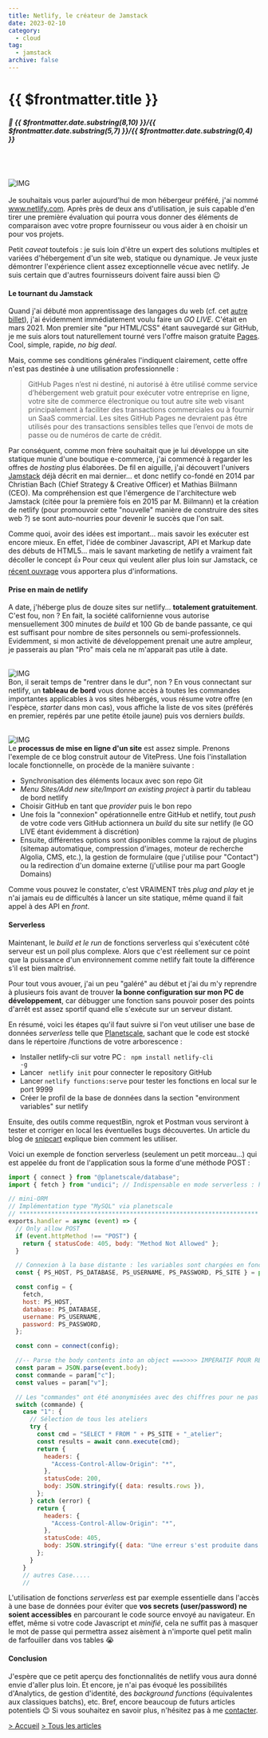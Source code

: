 ```yaml
---
title: Netlify, le créateur de Jamstack
date: 2023-02-10
category:
  - cloud
tag:
  - jamstack
archive: false
---
```

# {{ $frontmatter.title }}
##### :calendar: {{ $frontmatter.date.substring(8,10) }}/{{ $frontmatter.date.substring(5,7) }}/{{ $frontmatter.date.substring(0,4) }}<br><br>

<br>

![IMG](/assets/img/netlify_logo.webp "netlify")
<br><br>
Je souhaitais vous parler aujourd'hui de mon hébergeur préféré, j'ai nommé www.netlify.com. Après près de deux ans d'utilisation, je suis capable d'en tirer une première évaluation qui pourra vous donner des éléments de comparaison avec votre propre fournisseur ou vous aider à en choisir un pour vos projets.

Petit *caveat* toutefois : je suis loin d'être un expert des solutions multiples et variées d'hébergement d'un site web, statique ou dynamique. Je veux juste démontrer l'expérience client assez exceptionnelle vécue avec netlify. Je suis certain que d'autres fournisseurs doivent faire aussi bien :wink:

#### Le tournant du Jamstack
Quand j'ai débuté mon apprentissage des langages du web (cf. cet [autre billet]), j'ai évidemment immédiatement voulu faire un *GO LIVE*. C'était en mars 2021. Mon premier site "pur HTML/CSS" étant sauvegardé sur GitHub, je me suis alors tout naturellement tourné vers l'offre maison gratuite [Pages]. Cool, simple, rapide, *no big deal*.

Mais, comme ses conditions générales l'indiquent clairement, cette offre n'est pas destinée à une utilisation professionnelle :

>GitHub Pages n’est ni destiné, ni autorisé à être utilisé comme service d’hébergement web gratuit pour exécuter votre entreprise en ligne, votre site de commerce électronique ou tout autre site web visant principalement à faciliter des transactions commerciales ou à fournir un SaaS commercial. Les sites GitHub Pages ne devraient pas être utilisés pour des transactions sensibles telles que l’envoi de mots de passe ou de numéros de carte de crédit.

Par conséquent, comme mon frère souhaitait que je lui développe un site statique munie d'une boutique e-commerce, j'ai commencé à regarder les offres de *hosting* plus élaborées. De fil en aiguille, j'ai découvert l'univers [Jamstack] déjà décrit en mai dernier... et donc netlify co-fondé en 2014 par Christian Bach (Chief Strategy & Creative Officer) et Mathias Biilmann (CEO). Ma compréhension est que l'émergence de l'architecture web Jamstack (citée pour la première fois en 2015 par M. Biilmann) et la création de netlify (pour promouvoir cette "nouvelle" manière de construire des sites web ?) se sont auto-nourries pour devenir le succès que l'on sait.

Comme quoi, avoir des idées est important... mais savoir les exécuter est encore mieux. En effet, l'idée de combiner Javascript, API et Markup date des débuts de HTML5... mais le savant marketing de netlify a vraiment fait décoller le concept :+1: Pour ceux qui veulent aller plus loin sur Jamstack, ce [récent ouvrage] vous apportera plus d'informations.

#### Prise en main de netlify
A date, j'héberge plus de douze sites sur netlify... **totalement gratuitement**. C'est fou, non ? En fait, la société californienne vous autorise mensuellement 300 minutes de *build* et 100 Gb de bande passante, ce qui est suffisant pour nombre de sites personnels ou semi-professionnels. Evidemment, si mon activité de développement prenait une autre ampleur, je passerais au plan "Pro" mais cela ne m'apparait pas utile à date.<br><br>

![IMG](/assets/img/netlify_pricing.webp "netlify pricing")
<br>
Bon, il serait temps de "rentrer dans le dur", non ? En vous connectant sur netlify, un **tableau de bord** vous donne accès à toutes les commandes importantes applicables à vos sites hébergés, vous résume votre offre (en l'espèce, *starter* dans mon cas), vous affiche la liste de vos sites (préférés en premier, repérés par une petite étoile jaune) puis vos derniers *builds*.<br><br>

![IMG](/assets/img/netlify_dashboard.webp "netlify dashboard")
<br>
Le **processus de mise en ligne d'un site** est assez simple. Prenons l'exemple de ce blog construit autour de VitePress. Une fois l'installation locale fonctionnelle, on procède de la manière suivante :

- Synchronisation des éléments locaux avec son repo Git
- *Menu Sites/Add new site/Import an existing project* à partir du tableau de bord netlify
- Choisir GitHub en tant que *provider* puis le bon repo
- Une fois la "connexion" opérationnelle entre GitHub et netlify, tout *push* de votre code vers GitHub actionnera un *build* du site sur netlify (le GO LIVE étant évidemment à discrétion)
- Ensuite, différentes options sont disponibles comme la rajout de plugins (sitemap automatique, compression d'images, moteur de recherche Algolia, CMS, etc.), la gestion de formulaire (que j'utilise pour "Contact") ou la redirection d'un domaine externe (j'utilise pour ma part Google Domains)

Comme vous pouvez le constater, c'est VRAIMENT très *plug and play* et je n'ai jamais eu de difficultés à lancer un site statique, même quand il fait appel à des API en *front*.

#### Serverless
Maintenant, le *build et le run* de fonctions serverless qui s'exécutent côté serveur est un poil plus complexe. Alors que c'est réellement sur ce point que la puissance d'un environnement comme netlify fait toute la différence s'il est bien maîtrisé.

Pour tout vous avouer, j'ai un peu "galéré" au début et j'ai du m'y reprendre à plusieurs fois avant de trouver **la bonne configuration sur mon PC de développement**, car débugger une fonction sans pouvoir poser des points d'arrêt est assez sportif quand elle s'exécute sur un serveur distant.

En résumé, voici les étapes qu'il faut suivre si l'on veut utiliser une base de données *serverless* telle que [Planetscale], sachant que le code est stocké dans le répertoire /functions de votre arborescence :
- Installer netlify-cli sur votre PC : <code> npm install netlify-cli -g</code>
- Lancer <code> netlify init</code> pour connecter le repository GitHub
- Lancer <code>netlify functions:serve</code> pour tester les fonctions en local sur le port 9999 
- Créer le profil de la base de données dans la section "environment variables" sur netlify

Ensuite, des outils comme requestBin, ngrok et Postman vous serviront à tester et corriger en local les éventuelles bugs découvertes. Un article du blog de [snipcart] explique bien comment les utiliser.

Voici un exemple de fonction serverless (seulement un petit morceau...) qui est appelée du front de l'application sous la forme d'une méthode POST :
```js
import { connect } from "@planetscale/database";
import { fetch } from "undici"; // Indispensable en mode serverless : https://github.com/planetscale/database-js (custom fetch function)

// mini-ORM
// Implémentation type "MySQL" via planetscale
// *******************************************************************
exports.handler = async (event) => {
  // Only allow POST
  if (event.httpMethod !== "POST") {
    return { statusCode: 405, body: "Method Not Allowed" };
  }

  // Connexion à la base distante : les variables sont chargées en fonction des variables d'environnement stockées dans netlify
  const { PS_HOST, PS_DATABASE, PS_USERNAME, PS_PASSWORD, PS_SITE } = process.env;

  const config = {
    fetch,
    host: PS_HOST,
    database: PS_DATABASE,
    username: PS_USERNAME,
    password: PS_PASSWORD,
  };

  const conn = connect(config);

  //-- Parse the body contents into an object ===>>>> IMPERATIF POUR RECUPERER LES PARAMETRES
  const param = JSON.parse(event.body);
  const commande = param["c"];
  const values = param["v"];

  // Les "commandes" ont été anonymisées avec des chiffres pour ne pas qu'elles apparaissent 'en clair' dans le code JS minifié côté client
  switch (commande) {
    case "1": {
      // Sélection de tous les ateliers
      try {
        const cmd = "SELECT * FROM " + PS_SITE + "_atelier";
        const results = await conn.execute(cmd);
        return {
          headers: {
            "Access-Control-Allow-Origin": "*",
          },
          statusCode: 200,
          body: JSON.stringify({ data: results.rows }),
        };
      } catch (error) {
        return {
          headers: {
            "Access-Control-Allow-Origin": "*",
          },
          statusCode: 405,
          body: JSON.stringify({ data: "Une erreur s'est produite dans la recherche de tous les ateliers : " + error }),
        };
      }
    }
    // autres Case.....
    //
```

L'utilisation de fonctions *serverless* est par exemple essentielle dans l'accès à une base de données pour éviter que **vos secrets (user/password) ne soient accessibles** en parcourant le code source envoyé au navigateur. En effet, même si votre code Javascript et *minifié*, cela ne suffit pas à masquer le mot de passe qui permettra assez aisèment à n'importe quel petit malin de farfouiller dans vos tables :sob:

#### Conclusion
J'espère que ce petit aperçu des fonctionnalités de netlify vous aura donné envie d'aller plus loin. Et encore, je n'ai pas évoqué les possibilités d'Analytics, de gestion d'identité, des *background functions* (équivalentes aux classiques batchs), etc. Bref, encore beaucoup de futurs articles potentiels :wink: Si vous souhaitez en savoir plus, n'hésitez pas à me [contacter].



[autre billet]: /posts/web_discovery.md
[Pages]: https://pages.github.com/
[Jamstack]: /posts/jamstack_le_grand_retour_du_statique.md
[récent ouvrage]: https://books.google.com/books?id=TmYtEAAAQBAJ&pg=PA6
[Planetscale]: https://planetscale.com/
[snipcart]: https://snipcart.com/blog/what-are-webhooks-explained-example
[contacter]: /contact






[> Accueil](/) [> Tous les articles](/articles)